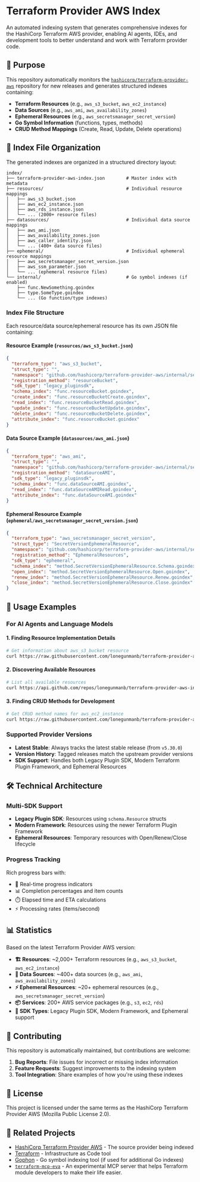 # Terraform Provider AWS Index

An automated indexing system that generates comprehensive indexes for the HashiCorp Terraform AWS provider, enabling AI agents, IDEs, and development tools to better understand and work with Terraform provider code.

## 🎯 Purpose

This repository automatically monitors the [`hashicorp/terraform-provider-aws`](https://github.com/hashicorp/terraform-provider-aws) repository for new releases and generates structured indexes containing:

- **Terraform Resources** (e.g., `aws_s3_bucket`, `aws_ec2_instance`)
- **Data Sources** (e.g., `aws_ami`, `aws_availability_zones`)
- **Ephemeral Resources** (e.g., `aws_secretsmanager_secret_version`)
- **Go Symbol Information** (functions, types, methods)
- **CRUD Method Mappings** (Create, Read, Update, Delete operations)

## 📁 Index File Organization

The generated indexes are organized in a structured directory layout:

```text
index/
├── terraform-provider-aws-index.json        # Master index with metadata
├── resources/                               # Individual resource mappings
│   ├── aws_s3_bucket.json
│   ├── aws_ec2_instance.json
│   ├── aws_rds_instance.json
│   └── ... (2000+ resource files)
├── datasources/                             # Individual data source mappings
│   ├── aws_ami.json
│   ├── aws_availability_zones.json
│   ├── aws_caller_identity.json
│   └── ... (400+ data source files)
├── ephemeral/                               # Individual ephemeral resource mappings
│   ├── aws_secretsmanager_secret_version.json
│   ├── aws_ssm_parameter.json
│   └── ... (ephemeral resource files)
└── internal/                                # Go symbol indexes (if enabled)
    ├── func.NewSomething.goindex
    ├── type.SomeType.goindex
    └── ... (Go function/type indexes)
```

### Index File Structure

Each resource/data source/ephemeral resource has its own JSON file containing:

#### Resource Example (`resources/aws_s3_bucket.json`)

```json
{
  "terraform_type": "aws_s3_bucket",
  "struct_type": "",
  "namespace": "github.com/hashicorp/terraform-provider-aws/internal/service/s3",
  "registration_method": "resourceBucket",
  "sdk_type": "legacy_pluginsdk",
  "schema_index": "func.resourceBucket.goindex",
  "create_index": "func.resourceBucketCreate.goindex",
  "read_index": "func.resourceBucketRead.goindex",
  "update_index": "func.resourceBucketUpdate.goindex",
  "delete_index": "func.resourceBucketDelete.goindex",
  "attribute_index": "func.resourceBucket.goindex"
}
```

#### Data Source Example (`datasources/aws_ami.json`)

```json
{
  "terraform_type": "aws_ami",
  "struct_type": "",
  "namespace": "github.com/hashicorp/terraform-provider-aws/internal/service/ec2",
  "registration_method": "dataSourceAMI",
  "sdk_type": "legacy_pluginsdk",
  "schema_index": "func.dataSourceAMI.goindex",
  "read_index": "func.dataSourceAMIRead.goindex",
  "attribute_index": "func.dataSourceAMI.goindex"
}
```

#### Ephemeral Resource Example (`ephemeral/aws_secretsmanager_secret_version.json`)

```json
{
  "terraform_type": "aws_secretsmanager_secret_version",
  "struct_type": "SecretVersionEphemeralResource",
  "namespace": "github.com/hashicorp/terraform-provider-aws/internal/service/secretsmanager",
  "registration_method": "EphemeralResources",
  "sdk_type": "ephemeral",
  "schema_index": "method.SecretVersionEphemeralResource.Schema.goindex",
  "open_index": "method.SecretVersionEphemeralResource.Open.goindex",
  "renew_index": "method.SecretVersionEphemeralResource.Renew.goindex",
  "close_index": "method.SecretVersionEphemeralResource.Close.goindex"
}
```

## 🚀 Usage Examples

### For AI Agents and Language Models

#### 1. Finding Resource Implementation Details

```bash
# Get information about aws_s3_bucket resource
curl https://raw.githubusercontent.com/lonegunmanb/terraform-provider-aws-index/main/index/resources/aws_s3_bucket.json
```

#### 2. Discovering Available Resources

```bash
# List all available resources
curl https://api.github.com/repos/lonegunmanb/terraform-provider-aws-index/contents/index/resources
```

#### 3. Finding CRUD Methods for Development

```bash
# Get CRUD method names for aws_ec2_instance
curl https://raw.githubusercontent.com/lonegunmanb/terraform-provider-aws-index/main/index/resources/aws_ec2_instance.json | jq '.create_index, .read_index, .update_index, .delete_index'
```

### Supported Provider Versions

- **Latest Stable**: Always tracks the latest stable release (from `v5.30.0`)
- **Version History**: Tagged releases match the upstream provider versions
- **SDK Support**: Handles both Legacy Plugin SDK, Modern Terraform Plugin Framework, and Ephemeral Resources

## 🛠️ Technical Architecture

### Multi-SDK Support

- **Legacy Plugin SDK**: Resources using `schema.Resource` structs
- **Modern Framework**: Resources using the newer Terraform Plugin Framework
- **Ephemeral Resources**: Temporary resources with Open/Renew/Close lifecycle

### Progress Tracking

Rich progress bars with:

- 🔄 Real-time progress indicators
- 📊 Completion percentages and item counts
- ⏱️ Elapsed time and ETA calculations
- ⚡ Processing rates (items/second)

## 📊 Statistics

Based on the latest Terraform Provider AWS version:

- **🏗️ Resources**: ~2,000+ Terraform resources (e.g., `aws_s3_bucket`, `aws_ec2_instance`)
- **📖 Data Sources**: ~400+ data sources (e.g., `aws_ami`, `aws_availability_zones`)
- **⚡ Ephemeral Resources**: ~20+ ephemeral resources (e.g., `aws_secretsmanager_secret_version`)
- **📦 Services**: 200+ AWS service packages (e.g., `s3`, `ec2`, `rds`)
- **🔧 SDK Types**: Legacy Plugin SDK, Modern Framework, and Ephemeral support

## 🤝 Contributing

This repository is automatically maintained, but contributions are welcome:

1. **Bug Reports**: File issues for incorrect or missing index information
2. **Feature Requests**: Suggest improvements to the indexing system
3. **Tool Integration**: Share examples of how you're using these indexes

## 📄 License

This project is licensed under the same terms as the HashiCorp Terraform Provider AWS (Mozilla Public License 2.0).

## 🔗 Related Projects

- [HashiCorp Terraform Provider AWS](https://github.com/hashicorp/terraform-provider-aws) - The source provider being indexed
- [Terraform](https://terraform.io) - Infrastructure as Code tool
- [Gophon](https://github.com/lonegunmanb/gophon) - Go symbol indexing tool (if used for additional Go indexes)
- [`terraform-mcp-eva`](https://github.com/lonegunmanb/terraform-mcp-eva) - An experimental MCP server that helps Terraform module developers to make their life easier.